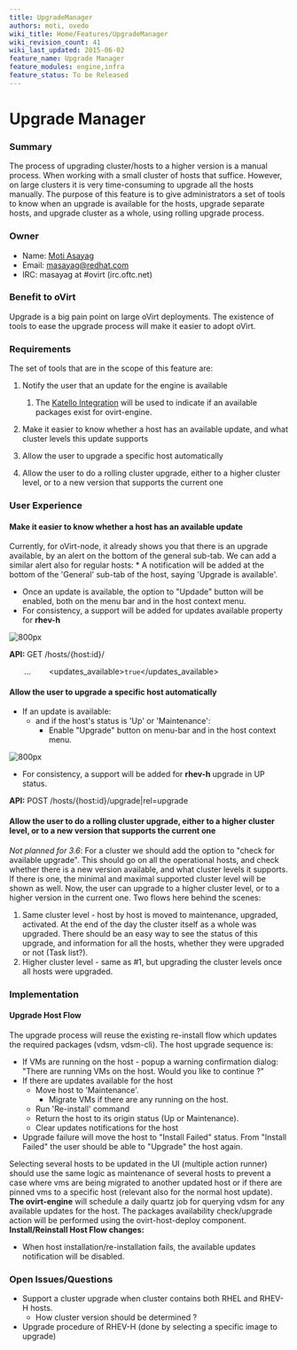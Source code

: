 ```yaml
---
title: UpgradeManager
authors: moti, ovedo
wiki_title: Home/Features/UpgradeManager
wiki_revision_count: 41
wiki_last_updated: 2015-06-02
feature_name: Upgrade Manager
feature_modules: engine,infra
feature_status: To be Released
---
```


# Upgrade Manager

### Summary

The process of upgrading cluster/hosts to a higher version is a manual process. When working with a small cluster of hosts that suffice. However, on large clusters it is very time-consuming to upgrade all the hosts manually. The purpose of this feature is to give administrators a set of tools to know when an upgrade is available for the hosts, upgrade separate hosts, and upgrade cluster as a whole, using rolling upgrade process.

### Owner

*   Name: [Moti Asayag](User:masayag)
*   Email: <masayag@redhat.com>
*   IRC: masayag at #ovirt (irc.oftc.net)

### Benefit to oVirt

Upgrade is a big pain point on large oVirt deployments. The existence of tools to ease the upgrade process will make it easier to adopt oVirt.

### Requirements

The set of tools that are in the scope of this feature are:

1.  Notify the user that an update for the engine is available
    1.  The [ Katello Integration](http://www.ovirt.org/Home/Features/KatelloIntegration) will be used to indicate if an available packages exist for ovirt-engine.

2.  Make it easier to know whether a host has an available update, and what cluster levels this update supports
3.  Allow the user to upgrade a specific host automatically
4.  Allow the user to do a rolling cluster upgrade, either to a higher cluster level, or to a new version that supports the current one

### User Experience

#### Make it easier to know whether a host has an available update

Currently, for oVirt-node, it already shows you that there is an upgrade available, by an alert on the bottom of the general sub-tab.
We can add a similar alert also for regular hosts:
\* A notification will be added at the bottom of the 'General' sub-tab of the host, saying 'Upgrade is available'.

*   Once an update is available, the option to "Updade" button will be enabled, both on the menu bar and in the host context menu.
*   For consistency, a support will be added for updates available property for **rhev-h**

![ 800px](System_host_update.jpg  " 800px")

**API:** GET /hosts/{host:id}/

` `<host>
          ...
`    `<updates_available>`true`</updates_available>
` `<host>

#### Allow the user to upgrade a specific host automatically

*   If an update is available:
    -   and if the host's status is 'Up' or 'Maintenance':
        -   Enable "Upgrade" button on menu-bar and in the host context menu.

![ 800px](Upgrade_host_button.png  " 800px")

*   For consistency, a support will be added for **rhev-h** upgrade in UP status.

**API:** POST /hosts/{host:id}/upgrade|rel=upgrade

#### Allow the user to do a rolling cluster upgrade, either to a higher cluster level, or to a new version that supports the current one

*Not planned for 3.6*:
For a cluster we should add the option to "check for available upgrade". This should go on all the operational hosts, and check whether there is a new version available, and what cluster levels it supports. If there is one, the minimal and maximal supported cluster level will be shown as well. Now, the user can upgrade to a higher cluster level, or to a higher version in the current one.
Two flows here behind the scenes:
1. Same cluster level - host by host is moved to maintenance, upgraded, activated. At the end of the day the cluster itself as a whole was upgraded. There should be an easy way to see the status of this upgrade, and information for all the hosts, whether they were upgraded or not (Task list?).
2. Higher cluster level - same as #1, but upgrading the cluster levels once all hosts were upgraded.

### Implementation

#### Upgrade Host Flow

The upgrade process will reuse the existing re-install flow which updates the required packages (vdsm, vdsm-cli).
The host upgrade sequence is:

*   If VMs are running on the host - popup a warning confirmation dialog: "There are running VMs on the host. Would you like to continue ?"
*   If there are updates available for the host
    -   Move host to 'Maintenance'.
        -   Migrate VMs if there are any running on the host.
    -   Run 'Re-install' command
    -   Return the host to its origin status (Up or Maintenance).
    -   Clear updates notifications for the host
*   Upgrade failure will move the host to "Install Failed" status. From "Install Failed" the user should be able to "Upgrade" the host again.

Selecting several hosts to be updated in the UI (multiple action runner) should use the same logic as maintenance of several hosts to prevent a case where vms are being migrated to another updated host or if there are pinned vms to a specific host (relevant also for the normal host update).
**The ovirt-engine** will schedule a daily quartz job for querying vdsm for any available updates for the host.
 The packages availability check/upgrade action will be performed using the ovirt-host-deploy component.
 **Install/Reinstall Host Flow changes:**

*   When host installation/re-installation fails, the available updates notification will be disabled.

### Open Issues/Questions

*   Support a cluster upgrade when cluster contains both RHEL and RHEV-H hosts.
    -   How cluster version should be determined ?
*   Upgrade procedure of RHEV-H (done by selecting a specific image to upgrade)
